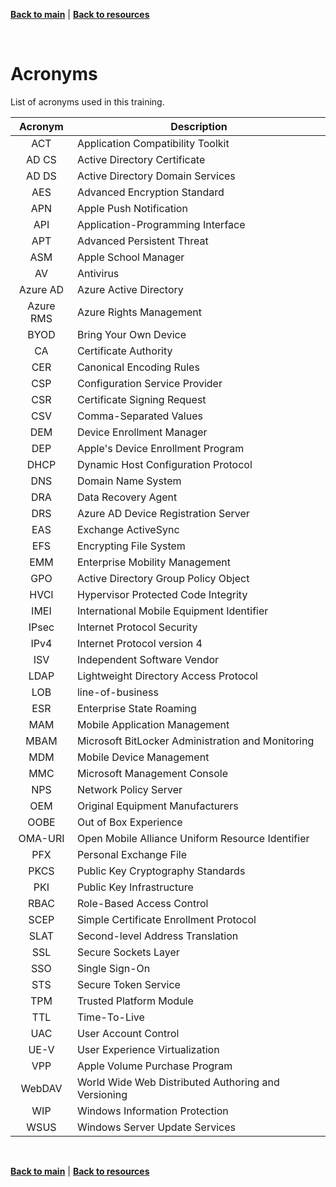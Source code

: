 [**Back to main**](./README.md) | [**Back to resources**](./resources.md) 

<br/>

# Acronyms

List of acronyms used in this training.

| Acronym | Description |
| :---: | --- |
| ACT | Application Compatibility Toolkit |
| AD CS | Active Directory Certificate |
| AD DS | Active Directory Domain Services |
| AES | Advanced Encryption Standard |
| APN | Apple Push Notification |
| API | Application-Programming Interface |
| APT | Advanced Persistent Threat | 
| ASM | Apple School Manager |
| AV | Antivirus |
| Azure AD | Azure Active Directory |
| Azure RMS | Azure Rights Management |
| BYOD | Bring Your Own Device |
| CA |  Certificate Authority |
| CER | Canonical Encoding Rules |
| CSP | Configuration Service Provider  |
| CSR | Certificate Signing Request | 
| CSV | Comma-Separated Values |
| DEM | Device Enrollment Manager |
| DEP | Apple's Device Enrollment Program |
| DHCP | Dynamic Host Configuration Protocol |
| DNS | Domain Name System |
| DRA | Data Recovery Agent |
| DRS | Azure AD Device Registration Server |
| EAS | Exchange ActiveSync |
| EFS | Encrypting File System  |
| EMM | Enterprise Mobility Management |
| GPO | Active Directory Group Policy Object |
| HVCI | Hypervisor Protected Code Integrity | 
| IMEI | International Mobile Equipment Identifier |
| IPsec | Internet Protocol Security |
| IPv4 | Internet Protocol version 4 |
| ISV | Independent Software Vendor |
| LDAP | Lightweight Directory Access Protocol |
| LOB | line-of-business |
| ESR |Enterprise State Roaming |
| MAM | Mobile Application Management |
| MBAM | Microsoft BitLocker Administration and Monitoring |
| MDM | Mobile Device Management |
| MMC | Microsoft Management Console |
| NPS | Network Policy Server |
| OEM | Original Equipment Manufacturers |
| OOBE | Out of Box Experience  |
| OMA-URI | Open Mobile Alliance Uniform Resource Identifier |
| PFX | Personal Exchange File |
| PKCS | Public Key Cryptography Standards |
| PKI | Public Key Infrastructure |
| RBAC | Role-Based Access Control |
| SCEP | Simple Certificate Enrollment Protocol |
| SLAT | Second-level Address Translation |
| SSL | Secure Sockets Layer |
| SSO | Single Sign-On |
| STS | Secure Token Service |
| TPM | Trusted Platform Module |
| TTL | Time-To-Live |
| UAC | User Account Control |
| UE-V | User Experience Virtualization |
| VPP | Apple Volume Purchase Program |
| WebDAV | World Wide Web Distributed Authoring and Versioning |
| WIP | Windows Information Protection |
| WSUS | Windows Server Update Services |

<br/>

[**Back to main**](./README.md) | [**Back to resources**](./resources.md) 